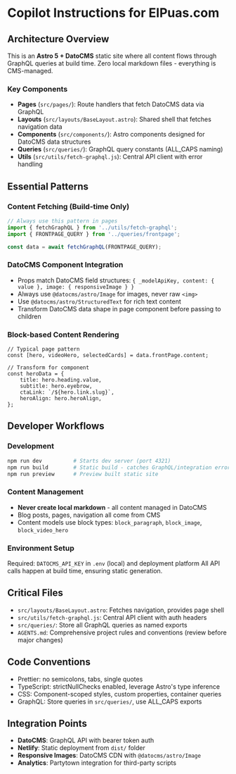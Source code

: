 # Copilot Instructions for ElPuas.com

## Architecture Overview

This is an **Astro 5 + DatoCMS** static site where all content flows through GraphQL queries at build time. Zero local markdown files - everything is CMS-managed.

### Key Components
- **Pages** (`src/pages/`): Route handlers that fetch DatoCMS data via GraphQL
- **Layouts** (`src/layouts/BaseLayout.astro`): Shared shell that fetches navigation data
- **Components** (`src/components/`): Astro components designed for DatoCMS data structures
- **Queries** (`src/queries/`): GraphQL query constants (ALL_CAPS naming)
- **Utils** (`src/utils/fetch-graphql.js`): Central API client with error handling

## Essential Patterns

### Content Fetching (Build-time Only)
```javascript
// Always use this pattern in pages
import { fetchGraphQL } from '../utils/fetch-graphql';
import { FRONTPAGE_QUERY } from '../queries/frontpage';

const data = await fetchGraphQL(FRONTPAGE_QUERY);
```

### DatoCMS Component Integration
- Props match DatoCMS field structures: `{ _modelApiKey, content: { value }, image: { responsiveImage } }`
- Always use `@datocms/astro/Image` for images, never raw `<img>`
- Use `@datocms/astro/StructuredText` for rich text content
- Transform DatoCMS data shape in page component before passing to children

### Block-based Content Rendering
```astro
// Typical page pattern
const [hero, videoHero, selectedCards] = data.frontPage.content;

// Transform for component
const heroData = {
    title: hero.heading.value,
    subtitle: hero.eyebrow,
    ctaLink: `/${hero.link.slug}`,
    heroAlign: hero.heroAlign,
};
```

## Developer Workflows

### Development
```bash
npm run dev          # Starts dev server (port 4321)
npm run build        # Static build - catches GraphQL/integration errors
npm run preview      # Preview built static site
```

### Content Management
- **Never create local markdown** - all content managed in DatoCMS
- Blog posts, pages, navigation all come from CMS
- Content models use block types: `block_paragraph`, `block_image`, `block_video_hero`

### Environment Setup
Required: `DATOCMS_API_KEY` in `.env` (local) and deployment platform
All API calls happen at build time, ensuring static generation.

## Critical Files
- `src/layouts/BaseLayout.astro`: Fetches navigation, provides page shell
- `src/utils/fetch-graphql.js`: Central API client with auth headers
- `src/queries/`: Store all GraphQL queries as named exports
- `AGENTS.md`: Comprehensive project rules and conventions (review before major changes)

## Code Conventions
- Prettier: no semicolons, tabs, single quotes
- TypeScript: strictNullChecks enabled, leverage Astro's type inference
- CSS: Component-scoped styles, custom properties, container queries
- GraphQL: Store queries in `src/queries/`, use ALL_CAPS exports

## Integration Points
- **DatoCMS**: GraphQL API with bearer token auth
- **Netlify**: Static deployment from `dist/` folder
- **Responsive Images**: DatoCMS CDN with `@datocms/astro/Image`
- **Analytics**: Partytown integration for third-party scripts